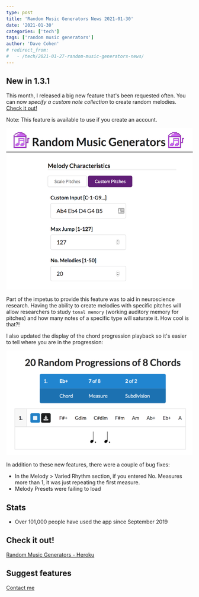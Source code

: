 ```yaml
---
type: post
title: 'Random Music Generators News 2021-01-30'
date: '2021-01-30'
categories: ['tech']
tags: ['random music generators']
author: 'Dave Cohen'
# redirect_from:
#   - /tech/2021-01-27-random-music-generators-news/
---
```


## New in 1.3.1

This month, I released a big new feature that's been requested often. You can now _specify a custom note collection_ to create random melodies. [Check it out!](https://random-music-generators.herokuapp.com/melody)

Note: This feature is available to use if you create an account.

![Custom pitch collection](./custom-pitch-collection.png)

Part of the impetus to provide this feature was to aid in neuroscience research. Having the ability to create melodies with specific pitches will allow researchers to study `tonal memory` (working auditory memory for pitches) and how many notes of a specific type will saturate it. How cool is that?!

I also updated the display of the chord progression playback so it's easier to tell where you are in the progression:

![Chord display](./chord-playback.png)

In addition to these new features, there were a couple of bug fixes:

- In the Melody > Varied Rhythm section, if you entered No. Measures more than 1, it was just repeating the first measure.
- Melody Presets were failing to load

## Stats

- Over 101,000 people have used the app since September 2019

## Check it out!

[Random Music Generators - Heroku](https://random-music-generators.herokuapp.com/)

## Suggest features

[Contact me](/contact)
